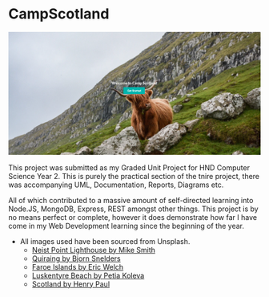 # CampScotland

![Landing Page](Landing.png)

This project was submitted as my Graded Unit Project for HND Computer Science Year 2. This is purely the practical section of the tnire project, there was accompanying UML, Documentation, Reports, Diagrams etc.

All of which contributed to a massive amount of self-directed learning into Node.JS, MongoDB, Express, REST amongst other things. This project is by no means perfect or complete, however it does demonstrate how far I have come in my Web Development learning since the beginning of the year. 

* All images used have been sourced from Unsplash.
  * [Neist Point Lighthouse by Mike Smith](https://unsplash.com/photos/0FijUNA1GiY)
  * [Quiraing by Bjorn Snelders](https://unsplash.com/photos/Cd3Ek7rNXSk)
  * [Faroe Islands by Eric Welch](https://unsplash.com/photos/XucH5JNRFig)
  * [Luskentyre Beach by Petia Koleva](https://unsplash.com/photos/7SFTCEqrrYg)
  * [Scotland by Henry Paul](https://unsplash.com/photos/aTA_Y5KmAx4)
